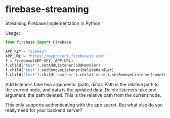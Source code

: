 # firebase-streaming
Streaming Firebase Implementation in Python

Usage:
```python
from firebase import Firebase

APP_KEY = "appkey"
APP_URL = "https://myproject.firebaseio.com"
f = Firebase(APP_KEY, APP_URL)
f.child('test').setAddListener(addHandler)
f.child('test').setRemoveListener(deleteHandler)
f.child('test').child('another').child('node').setRemoveListener(somethingElseHandler)
```

Add listeners take two arguments: (path, data). Path is the relative path to the current node, and data is the updated data.
Delete listeners take one argument: the path deleted. This is the relative path from the current node.

This only supports authenticating with the app secret. But what else do you really need for your backend server?

